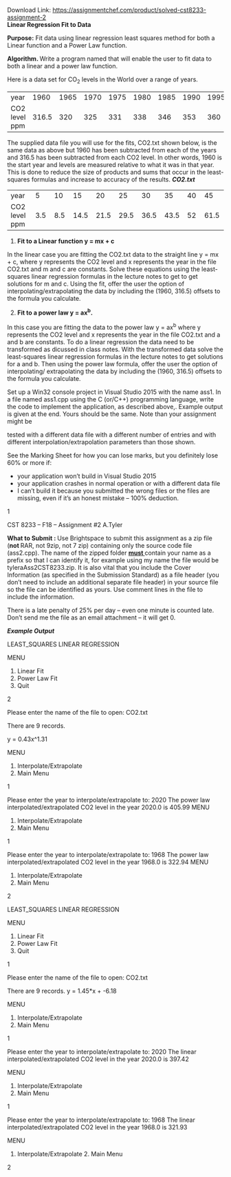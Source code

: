 Download Link: https://assignmentchef.com/product/solved-cst8233-assignment-2
<br>
<strong>Linear Regression Fit to Data  </strong>

<strong><em> </em></strong><strong>Purpose:</strong> Fit data using linear regression least squares method for both a Linear function and a Power Law function.

<strong>Algorithm. </strong>Write a program named that will enable the user to fit data to both a linear and a power law function.




Here is a data set for CO<sub>2</sub> levels in the World over a range of years.

<table width="639">

 <tbody>

  <tr>

   <td width="103">year</td>

   <td width="53">1960</td>

   <td width="54">1965</td>

   <td width="53">1970</td>

   <td width="54">1975</td>

   <td width="54">1980</td>

   <td width="53">1985</td>

   <td width="53">1990</td>

   <td width="54">1995</td>

   <td width="53">2000</td>

   <td width="54">2005</td>

  </tr>

  <tr>

   <td width="103">CO2 level ppm</td>

   <td width="53">316.5</td>

   <td width="54">320</td>

   <td width="53">325</td>

   <td width="54">331</td>

   <td width="54">338</td>

   <td width="53">346</td>

   <td width="53">353</td>

   <td width="54">360</td>

   <td width="53">368.5</td>

   <td width="54">378</td>

  </tr>

 </tbody>

</table>




The supplied data file you will use for the fits, CO2.txt shown below, is the same data as above but 1960 has been subtracted from each of the years and 316.5 has been subtracted from each CO2 level. In other words, 1960 is the start year and levels are measured relative to what it was in that year. This is done to reduce the size of products and sums that occur in the least-squares formulas and increase to accuracy of the results. <strong><em>CO2.txt </em></strong>

<table width="585">

 <tbody>

  <tr>

   <td width="103">year</td>

   <td width="54">5</td>

   <td width="53">10</td>

   <td width="54">15</td>

   <td width="53">20</td>

   <td width="54">25</td>

   <td width="53">30</td>

   <td width="54">35</td>

   <td width="53">40</td>

   <td width="54">45</td>

  </tr>

  <tr>

   <td width="103">CO2 level ppm</td>

   <td width="54">3.5</td>

   <td width="53">8.5</td>

   <td width="54">14.5</td>

   <td width="53">21.5</td>

   <td width="54">29.5</td>

   <td width="53">36.5</td>

   <td width="54">43.5</td>

   <td width="53">52</td>

   <td width="54">61.5</td>

  </tr>

 </tbody>

</table>




<ol>

 <li><strong>Fit to a Linear function y = mx + c </strong></li>

</ol>

In the linear case you are fitting the CO2.txt data to the straight line y = mx + c, where y represents the CO2 level and x represents the year in the file CO2.txt and m and c are constants. Solve these equations using the least-squares linear regression formulas in the lecture notes to get to get solutions for m and c. Using the fit, offer the user the option of interpolating/extrapolating the data by including the (1960, 316.5) offsets to the formula you calculate.

<strong> </strong>

<ol start="2">

 <li><strong>Fit to a power law y = ax<sup>b</sup>. </strong></li>

</ol>

In this case you are fitting the data to the power law y = ax<sup>b</sup> where y represents the CO2 level and x represents the year in the file CO2.txt and a and b are constants. To do a linear regression the data need to be transformed as dicussed in class notes. With the transformed data solve the least-squares linear regression formulas in the lecture notes to get solutions for a and b. Then using the power law formula, offer the user the option of interpolating/ extrapolating the data by including the (1960, 316.5) offsets to the formula you calculate.

<strong> </strong>

Set up a Win32 console project in Visual Studio 2015 with the name ass1. In a file named ass1.cpp using the C (or/C++) programming language, write the code to implement the application, as described above,. Example output is given at the end. Yours should be the same. Note than your assignment might be

tested with a different data file with a different number of entries and with different interpolation/extrapolation parameters than those shown.




See the Marking Sheet for how you can lose marks, but you definitely lose 60% or more if:

<ul>

 <li>your application won’t build in Visual Studio 2015</li>

 <li>your application crashes in normal operation or with a different data file</li>

 <li>I can’t build it because you submitted the wrong files or the files are missing, even if it’s an honest mistake – 100% deduction.</li>

</ul>




1




CST 8233 – F18 – Assignment #2                                                           A.Tyler




<strong> </strong>

<strong>What to Submit : </strong>Use Brightspace to submit this assignment as a zip file (<strong>not </strong>RAR, not 9zip, not 7 zip) containing only the source code file (ass2.cpp). The name of the zipped folder <strong><u>must </u></strong>contain your name as a prefix so that I can identify it, for example using my name the file would be tyleraAss2CST8233.zip. It is also vital that you include the Cover Information (as specified in the Submission Standard) as a file header (you don’t need to include an additional separate file header) in your source file so the file can be identified as yours. Use comment lines in the file to include the information.

There is a late penalty of 25% per day – even one minute is counted late. Don’t send me the file as an email attachment – it will get 0.




<strong><em>Example Output </em></strong>

LEAST_SQUARES LINEAR REGRESSION

MENU

<ol>

 <li>Linear Fit</li>

 <li>Power Law Fit</li>

 <li>Quit</li>

</ol>

2

Please enter the name of the file to open: CO2.txt

There are 9 records.

y = 0.43x^1.31

MENU

<ol>

 <li>Interpolate/Extrapolate</li>

 <li>Main Menu</li>

</ol>

1

Please enter the year to interpolate/extrapolate to: 2020 The power law interpolated/extrapolated CO2 level in the year 2020.0 is 405.99 MENU

<ol>

 <li>Interpolate/Extrapolate</li>

 <li>Main Menu</li>

</ol>

1

Please enter the year to interpolate/extrapolate to: 1968 The power law interpolated/extrapolated CO2 level in the year 1968.0 is 322.94 MENU

<ol>

 <li>Interpolate/Extrapolate</li>

 <li>Main Menu</li>

</ol>

2




LEAST_SQUARES LINEAR REGRESSION

MENU

<ol>

 <li>Linear Fit</li>

 <li>Power Law Fit</li>

 <li>Quit</li>

</ol>

1

Please enter the name of the file to open: CO2.txt

There are 9 records. y = 1.45*x + -6.18

MENU

<ol>

 <li>Interpolate/Extrapolate</li>

 <li>Main Menu</li>

</ol>

1

Please enter the year to interpolate/extrapolate to: 2020 The linear interpolated/extrapolated CO2 level in the year 2020.0 is 397.42

MENU

<ol>

 <li>Interpolate/Extrapolate</li>

 <li>Main Menu</li>

</ol>

1

Please enter the year to interpolate/extrapolate to: 1968 The linear interpolated/extrapolated CO2 level in the year 1968.0 is 321.93

MENU

<ol>

 <li>Interpolate/Extrapolate 2. Main Menu</li>

</ol>




2


